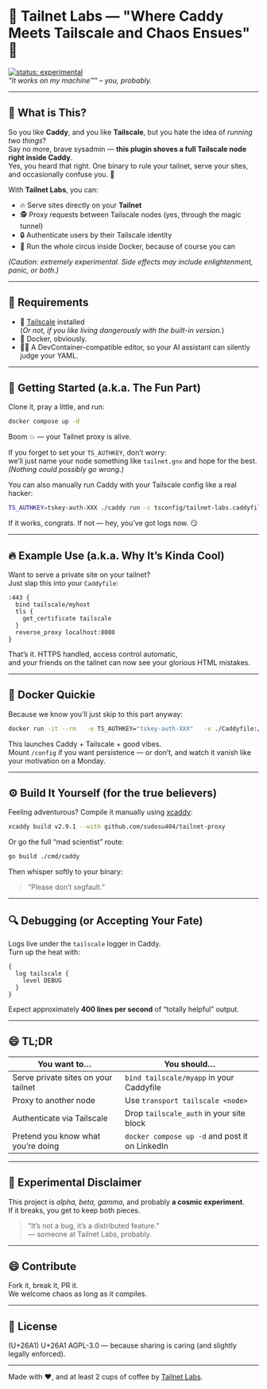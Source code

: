 # :brain: Tailnet Labs — "Where Caddy Meets Tailscale and Chaos Ensues" :unicorn:

[![status: experimental](https://img.shields.io/badge/status-chaotic-red)](https://tailscale.com/kb/1167/release-stages/#experimental)  
*"It works on my machine™" – you, probably.*

---

## :rocket: What is This?

So you like **Caddy**, and you like **Tailscale**, but you hate the idea of *running two things*?  
Say no more, brave sysadmin — **this plugin shoves a full Tailscale node right inside Caddy**.  
Yes, you heard that right. One binary to rule your tailnet, serve your sites, and occasionally confuse you. :mage:

With **Tailnet Labs**, you can:
- :fire: Serve sites directly on your **Tailnet**
- :detective: Proxy requests between Tailscale nodes (yes, through the magic tunnel)
- :lock: Authenticate users by their Tailscale identity
- :whale: Run the whole circus inside Docker, because of course you can

*(Caution: extremely experimental. Side effects may include enlightenment, panic, or both.)*

---

## :toolbox: Requirements

- :onion: [Tailscale](https://tailscale.com/download) installed  
  (*Or not, if you like living dangerously with the built-in version.*)
- :whale2: Docker, obviously.  
- :technologist: A DevContainer-compatible editor, so your AI assistant can silently judge your YAML.

---

## :checkered_flag: Getting Started (a.k.a. The Fun Part)

Clone it, pray a little, and run:

```bash
docker compose up -d
```

Boom :boom: — your Tailnet proxy is alive.

If you forget to set your `TS_AUTHKEY`, don’t worry:  
we’ll just name your node something like `tailnet.gnx` and hope for the best.  
*(Nothing could possibly go wrong.)*

You can also manually run Caddy with your Tailscale config like a real hacker:

```bash
TS_AUTHKEY=tskey-auth-XXX ./caddy run -c tsconfig/tailnet-labs.caddyfile
```

If it works, congrats. If not — hey, you’ve got logs now. :smirk:

---

## :fire: Example Use (a.k.a. Why It’s Kinda Cool)

Want to serve a private site on your tailnet?  
Just slap this into your `Caddyfile`:

```caddyfile
:443 {
  bind tailscale/myhost
  tls {
    get_certificate tailscale
  }
  reverse_proxy localhost:8080
}
```

That’s it. HTTPS handled, access control automatic,  
and your friends on the tailnet can now see your glorious HTML mistakes.

---

## :whale2: Docker Quickie

Because we know you’ll just skip to this part anyway:

```bash
docker run -it --rm   -e TS_AUTHKEY="tskey-auth-XXX"   -v ./Caddyfile:/etc/caddy/Caddyfile   -v ./config:/config   ghcr.io/sudosu404/tailnet-proxy
```

This launches Caddy + Tailscale + good vibes.  
Mount `/config` if you want persistence — or don’t, and watch it vanish like your motivation on a Monday.

---

## :gear: Build It Yourself (for the true believers)

Feeling adventurous? Compile it manually using [xcaddy](https://github.com/caddyserver/xcaddy):

```bash
xcaddy build v2.9.1 --with github.com/sudosu404/tailnet-proxy
```

Or go the full “mad scientist” route:

```bash
go build ./cmd/caddy
```

Then whisper softly to your binary:  
> “Please don’t segfault.”

---

## :mag: Debugging (or Accepting Your Fate)

Logs live under the `tailscale` logger in Caddy.  
Turn up the heat with:

```caddyfile
{
  log tailscale {
    level DEBUG
  }
}
```

Expect approximately **400 lines per second** of “totally helpful” output.

---

## :smile: TL;DR

| You want to…                        | You should…                                           |
|------------------------------------|-------------------------------------------------------|
| Serve private sites on your tailnet | `bind tailscale/myapp` in your Caddyfile              |
| Proxy to another node               | Use `transport tailscale <node>`                      |
| Authenticate via Tailscale          | Drop `tailscale_auth` in your site block              |
| Pretend you know what you’re doing  | `docker compose up -d` and post it on LinkedIn        |

---

## :test_tube: Experimental Disclaimer

This project is *alpha, beta, gamma*, and probably **a cosmic experiment**.  
If it breaks, you get to keep both pieces.

> “It’s not a bug, it’s a distributed feature.”  
> — someone at Tailnet Labs, probably.

---

## :smile: Contribute

Fork it, break it, PR it.  
We welcome chaos as long as it compiles.

---

## :parrot: License

(U+26A1) U+26A1 AGPL-3.0 — because sharing is caring (and slightly legally enforced).  

---

Made with :heart:, and at least 2 cups of coffee by [Tailnet Labs](https://github.com/sudosu404/tailnet).
